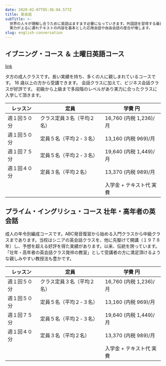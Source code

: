 ```yaml
---
date: 2020-02-07T05:36:04.577Z
title: 英会話
subTitle: >-
  世界の人々が理解し合うために英語はますます必要になっていきます。外国語を習得する最良の方法は『言葉のリズム』にまず慣れることです。初歩の段階ではテキストの内容に沿った会話練習が多く、
  実力が上るに連れテキストの内容を基本とした応用会話や自由会話の度合が増します。
slug: english-conversation
---
```

## イブニング・コース ＆ 土曜日英語コース[](/media/sample.pdf)

[link](media/sample.pdf)

[](/media/sample.pdf)タ方の成人クラスです。長い実績を持ち、多くの人に親しまれているコースです。 16 歳以上の方から受講できます。 会話クラスに加えて、ビジネス会話クラスが好評です。 初級から上級まで多段階のレベルがあり実力に合ったクラスに入学して頂きます。

| レッスン   | 定員            | 学費 円                |
| ------ | ------------- | ------------------- |
| 週１回５０分 | クラス定員３名（平均２名） | 16,760 (内税 1,236)/月 |
| 週１回５０分 | 定員５名（平均２-３名）  | 13,160 (内税 969)/月   |
| 週１回７５分 | 定員５名（平均２-３名）  | 19,640 (内税 1,449)/月 |
| 週１回４０分 | 定員３名（平均２名）    | 13,370 (内税 989)/月   |
|        |               | 入学金 + テキスト代 実費      |

## プライム・イングリシュ・コース 壮年・高年者の英会話

成人の年令別編成コースです。ABC発音復習から始める入門クラスから中級クラスまであります。当校はシニアの英会話クラスを、他に先駆けて開講（１９７８年）し、予想を超える好評を得た実績があります。以来、伝統を誇っています。「壮年・高年者の英会話クラス発祥の教室」として受講者の方に満足頂けるような親しみやすい教授法も豊かです。

| レッスン   | 定員            | 学費 円                |
| ------ | ------------- | ------------------- |
| 週１回５０分 | クラス定員３名（平均２名） | 16,760 (内税 1,236)/月 |
| 週１回５０分 | 定員５名（平均２-３名）  | 13,160 (内税 969)/月   |
| 週１回７５分 | 定員５名（平均２-３名）  | 19,640 (内税 1,449)/月 |
| 週１回４０分 | 定員３名（平均２名）    | 13,370 (内税 989)/月   |
|        |               | 入学金 + テキスト代 実費      |
